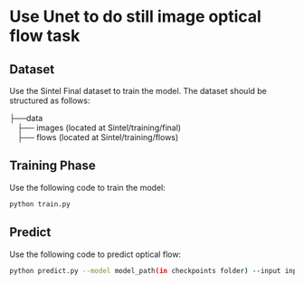# Use Unet to do still image optical flow task

## Dataset
Use the Sintel Final dataset to train the model. The dataset should be structured as follows:

├──data  
&ensp;&ensp;├── images (located at Sintel/training/final)  
&ensp;&ensp;├── flows (located at Sintel/training/flows)  

## Training Phase
Use the following code to train the model:

```bash
python train.py
```


## Predict
Use the following code to predict optical flow:
```bash
python predict.py --model model_path(in checkpoints folder) --input input_image_path --output output.png

```

